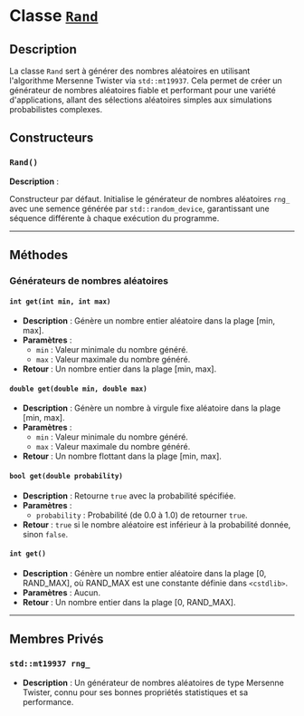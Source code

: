 # Classe [`Rand`](../../src/lib/rand.hpp)

## Description

La classe `Rand` sert à générer des nombres aléatoires en utilisant l'algorithme Mersenne Twister via `std::mt19937`.
Cela permet de créer un générateur de nombres aléatoires fiable et performant pour une variété d'applications, allant
des sélections aléatoires simples aux simulations probabilistes complexes.

## Constructeurs

### `Rand()`

**Description** :

Constructeur par défaut. Initialise le générateur de nombres aléatoires `rng_` avec une semence générée par
`std::random_device`, garantissant une séquence différente à chaque exécution du programme.

---

## Méthodes

### **Générateurs de nombres aléatoires**

#### `int get(int min, int max)`

- **Description** : Génère un nombre entier aléatoire dans la plage [min, max].
- **Paramètres** :
    - `min` : Valeur minimale du nombre généré.
    - `max` : Valeur maximale du nombre généré.
- **Retour** : Un nombre entier dans la plage [min, max].

#### `double get(double min, double max)`

- **Description** : Génère un nombre à virgule fixe aléatoire dans la plage [min, max].
- **Paramètres** :
    - `min` : Valeur minimale du nombre généré.
    - `max` : Valeur maximale du nombre généré.
- **Retour** : Un nombre flottant dans la plage [min, max].

#### `bool get(double probability)`

- **Description** : Retourne `true` avec la probabilité spécifiée.
- **Paramètres** :
    - `probability` : Probabilité (de 0.0 à 1.0) de retourner `true`.
- **Retour** : `true` si le nombre aléatoire est inférieur à la probabilité donnée, sinon `false`.

#### `int get()`

- **Description** : Génère un nombre entier aléatoire dans la plage [0, RAND_MAX], où RAND_MAX est une constante définie
  dans `<cstdlib>`.
- **Paramètres** : Aucun.
- **Retour** : Un nombre entier dans la plage [0, RAND_MAX].

---

## Membres Privés

### `std::mt19937 rng_`

- **Description** : Un générateur de nombres aléatoires de type Mersenne Twister, connu pour ses bonnes propriétés
  statistiques et sa performance.
